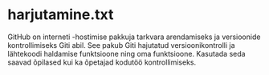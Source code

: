 # harjutamine.txt
GitHub on interneti -hostimise pakkuja tarkvara arendamiseks ja versioonide kontrollimiseks Giti abil. See pakub Giti hajutatud versioonikontrolli ja lähtekoodi haldamise funktsioone ning oma funktsioone. Kasutada seda saavad õpilased kui ka õpetajad kodutöö kontrollimiseks.
